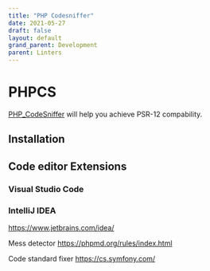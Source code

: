 ```yaml
---
title: "PHP Codesniffer"
date: 2021-05-27
draft: false
layout: default
grand_parent: Development
parent: Linters
---
```


# PHPCS

[PHP_CodeSniffer](https://github.com/squizlabs/PHP_CodeSniffer) will help you achieve PSR-12 compability.

## Installation


## Code editor Extensions
### Visual Studio Code
### IntelliJ IDEA
https://www.jetbrains.com/idea/



Mess detector
https://phpmd.org/rules/index.html

Code standard fixer
https://cs.symfony.com/